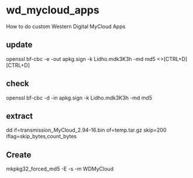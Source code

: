 # wd_mycloud_apps
How to do custom Western Digital MyCloud Apps

## update
  openssl bf-cbc -e -out apkg.sign -k Lidho.mdk3K3h -md md5
    <<enter package name>>[CTRL+D][CTRL+D]
## check
  openssl bf-cbc -d -in apkg.sign -k Lidho.mdk3K3h -md md5
## extract
  dd if=transmission_MyCloud_2.94-16.bin of=temp.tar.gz skip=200 iflag=skip_bytes,count_bytes

## Create
  mkpkg32_forced_md5 -E -s -m WDMyCloud
